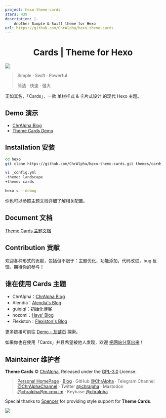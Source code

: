 ```yaml
---
project: hexo-theme-cards
stars: 439
description: |-
    Another Simple & Swift theme for Hexo
url: https://github.com/ChrAlpha/hexo-theme-cards
---
```


<center><h1>Cards | Theme for Hexo</h1></center>

![](https://theme-cards.ichr.me/assets/img/info.png)

>   Simple · Swift · Powerful
>
>   简洁 · 快速 · 强大

正如其名，「Cards」，一款 单栏样式 & 卡片式设计 的现代 Hexo 主题。

## Demo 演示

-   [ChrAlpha Blog](https://blog.ichr.me/)
-   [Theme Cards Demo](https://theme-cards.ichr.me/demo/)

## Installation 安装

```bash
cd hexo
git clone https://github.com/ChrAlpha/hexo-theme-cards.git themes/cards

vi _config.yml
-theme: landscape
+theme: cards

hexo s --debug
```

你也可以参照主题文档详细了解相关配置。

## Document 文档

[Theme Cards 主题文档](https://theme-cards.ichr.me/)

## Contribution 贡献

欢迎各种形式的贡献，包括但不限于：主题优化，功能添加，代码改进，bug 反馈。期待你的参与！

## 谁在使用 Cards 主题

- ChrAlpha：[ChrAlpha Blog](https://blog.ichr.me/)
- Alendia：[Alendia's Blog](https://alendia.github.io/)
- guiqiqi：[初始化博客](https://init.blog/)
- nozomi：[Hays' Blog](https://blog.haysc.tech/)
- Flexiston：[Flexiston's Blog](https://blog.flesx.cn/)

更多链接可前往 [Demo - 友链页](https://theme-cards.ichr.me/demo/links/) 探索。

如果你也在使用「Cards」并且希望被他人发现，欢迎 [把网站分享出来](https://github.com/ChrAlpha/hexo-theme-cards/issues/10)！

## Maintainer 维护者

**Theme Cards** © [ChrAlpha](https://github.com/ChrAlpha), Released under the [GPL-3.0](/LICENSE) License.

>   [Personal HomePage](https://ichr.me/) · [Blog](https://blog.ichr.me/) · GitHub [@ChrAlpha](https://github.com/ChrAlpha) · Telegram Channel [@ChrAlphaChannel](https://t.me/s/ChrAlphaChannel) · Twitter [@ichralpha](https://twitter.com/ichralpha) · Mastodon [@chralpha@m.cmx.im](https://m.cmx.im/@chralpha) · Keybase [@chralpha](https://keybase.io/chralpha) 

Special thanks to [Spencer](https://github.com/spencerwooo) for providing style support for **Theme Cards**.

![](https://theme-cards.ichr.me/assets/img/coverpic.png)
